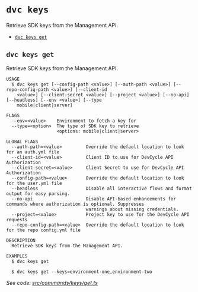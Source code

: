 `dvc keys`
==========

Retrieve SDK keys from the Management API.

* [`dvc keys get`](#dvc-keys-get)

## `dvc keys get`

Retrieve SDK keys from the Management API.

```
USAGE
  $ dvc keys get [--config-path <value>] [--auth-path <value>] [--repo-config-path <value>] [--client-id
    <value>] [--client-secret <value>] [--project <value>] [--no-api] [--headless] [--env <value>] [--type
    mobile|client|server]

FLAGS
  --env=<value>    Environment to fetch a key for
  --type=<option>  The type of SDK key to retrieve
                   <options: mobile|client|server>

GLOBAL FLAGS
  --auth-path=<value>         Override the default location to look for an auth.yml file
  --client-id=<value>         Client ID to use for DevCycle API Authorization
  --client-secret=<value>     Client Secret to use for DevCycle API Authorization
  --config-path=<value>       Override the default location to look for the user.yml file
  --headless                  Disable all interactive flows and format output for easy parsing.
  --no-api                    Disable API-based enhancements for commands where authorization is optional. Suppresses
                              warnings about missing credentials.
  --project=<value>           Project key to use for the DevCycle API requests
  --repo-config-path=<value>  Override the default location to look for the repo config.yml file

DESCRIPTION
  Retrieve SDK keys from the Management API.

EXAMPLES
  $ dvc keys get

  $ dvc keys get --keys=environment-one,environment-two
```

_See code: [src/commands/keys/get.ts](https://github.com/DevCycleHQ/cli/blob/v6.1.2/src/commands/keys/get.ts)_
